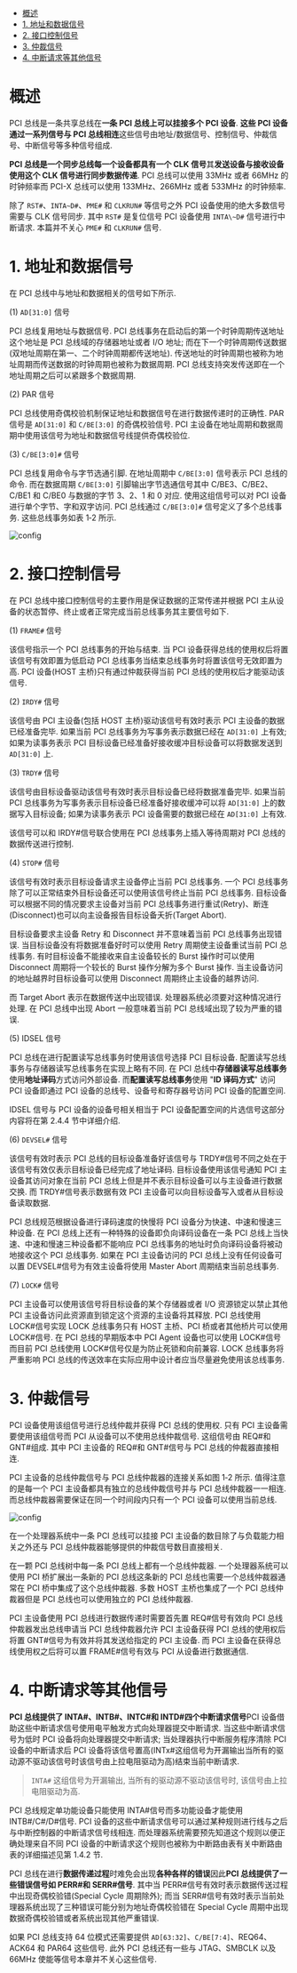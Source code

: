 
<!-- @import "[TOC]" {cmd="toc" depthFrom=1 depthTo=6 orderedList=false} -->

<!-- code_chunk_output -->

- [概述](#概述)
- [1. 地址和数据信号](#1-地址和数据信号)
- [2. 接口控制信号](#2-接口控制信号)
- [3. 仲裁信号](#3-仲裁信号)
- [4. 中断请求等其他信号](#4-中断请求等其他信号)

<!-- /code_chunk_output -->

# 概述

PCI 总线是一条共享总线在**一条 PCI 总线上可以挂接多个 PCI 设备**. **这些 PCI 设备通过一系列信号与 PCI 总线相连**这些信号由地址/数据信号、控制信号、仲裁信号、中断信号等多种信号组成.

**PCI 总线是一个同步总线每一个设备都具有一个 CLK 信号**其**发送设备与接收设备使用这个 CLK 信号进行同步数据传递**. PCI 总线可以使用 33MHz 或者 66MHz 的时钟频率而 PCI-X 总线可以使用 133MHz、266MHz 或者 533MHz 的时钟频率.

除了 `RST#`、`INTA~D#`、`PME#` 和 `CLKRUN#` 等信号之外 PCI 设备使用的绝大多数信号需要与 CLK 信号同步. 其中 `RST#` 是复位信号 PCI 设备使用 `INTA\~D#` 信号进行中断请求. 本篇并不关心 `PME#` 和 `CLKRUN#` 信号.

# 1. 地址和数据信号

在 PCI 总线中与地址和数据相关的信号如下所示.

(1) `AD[31:0]` 信号

PCI 总线复用地址与数据信号. PCI 总线事务在启动后的第一个时钟周期传送地址这个地址是 PCI 总线域的存储器地址或者 I/O 地址; 而在下一个时钟周期传送数据(双地址周期在第一、二个时钟周期都传送地址). 传送地址的时钟周期也被称为地址周期而传送数据的时钟周期也被称为数据周期. PCI 总线支持突发传送即在一个地址周期之后可以紧跟多个数据周期.

(2) PAR 信号

PCI 总线使用奇偶校验机制保证地址和数据信号在进行数据传递时的正确性. PAR 信号是 `AD[31:0]` 和 `C/BE[3:0]` 的奇偶校验信号. PCI 主设备在地址周期和数据周期中使用该信号为地址和数据信号线提供奇偶校验位.

(3) `C/BE[3:0]#` 信号

PCI 总线复用命令与字节选通引脚. 在地址周期中 `C/BE[3:0]` 信号表示 PCI 总线的命令. 而在数据周期 `C/BE[3:0]` 引脚输出字节选通信号其中 C/BE3、C/BE2、C/BE1 和 C/BE0 与数据的字节 3、2、1 和 0 对应. 使用这组信号可以对 PCI 设备进行单个字节、字和双字访问. PCI 总线通过 `C/BE[3:0]#` 信号定义了多个总线事务. 这些总线事务如表 1‑2 所示.

![config](images/3.png)

# 2. 接口控制信号

在 PCI 总线中接口控制信号的主要作用是保证数据的正常传递并根据 PCI 主从设备的状态暂停、终止或者正常完成当前总线事务其主要信号如下.

(1) `FRAME#` 信号

该信号指示一个 PCI 总线事务的开始与结束. 当 PCI 设备获得总线的使用权后将置该信号有效即置为低启动 PCI 总线事务当结束总线事务时将置该信号无效即置为高. PCI 设备(HOST 主桥)只有通过仲裁获得当前 PCI 总线的使用权后才能驱动该信号.

(2) `IRDY#` 信号

该信号由 PCI 主设备(包括 HOST 主桥)驱动该信号有效时表示 PCI 主设备的数据已经准备完毕. 如果当前 PCI 总线事务为写事务表示数据已经在 `AD[31:0]` 上有效; 如果为读事务表示 PCI 目标设备已经准备好接收缓冲目标设备可以将数据发送到 `AD[31:0]` 上.

(3) `TRDY#` 信号

该信号由目标设备驱动该信号有效时表示目标设备已经将数据准备完毕. 如果当前 PCI 总线事务为写事务表示目标设备已经准备好接收缓冲可以将 `AD[31:0]` 上的数据写入目标设备; 如果为读事务表示 PCI 设备需要的数据已经在 `AD[31:0]` 上有效.

该信号可以和 IRDY#信号联合使用在 PCI 总线事务上插入等待周期对 PCI 总线的数据传送进行控制.

(4) `STOP#` 信号

该信号有效时表示目标设备请求主设备停止当前 PCI 总线事务. 一个 PCI 总线事务除了可以正常结束外目标设备还可以使用该信号终止当前 PCI 总线事务. 目标设备可以根据不同的情况要求主设备对当前 PCI 总线事务进行重试(Retry)、断连(Disconnect)也可以向主设备报告目标设备夭折(Target Abort).

目标设备要求主设备 Retry 和 Disconnect 并不意味着当前 PCI 总线事务出现错误. 当目标设备没有将数据准备好时可以使用 Retry 周期使主设备重试当前 PCI 总线事务. 有时目标设备不能接收来自主设备较长的 Burst 操作时可以使用 Disconnect 周期将一个较长的 Burst 操作分解为多个 Burst 操作. 当主设备访问的地址越界时目标设备可以使用 Disconnect 周期终止主设备的越界访问.

而 Target Abort 表示在数据传送中出现错误. 处理器系统必须要对这种情况进行处理. 在 PCI 总线中出现 Abort 一般意味着当前 PCI 总线域出现了较为严重的错误.

(5) IDSEL 信号

PCI 总线在进行配置读写总线事务时使用该信号选择 PCI 目标设备. 配置读写总线事务与存储器读写总线事务在实现上略有不同. 在 PCI 总线中**存储器读写总线事务**使用**地址译码**方式访问外部设备. 而**配置读写总线事务**使用 "**ID 译码方式**" 访问 PCI 设备即通过 PCI 设备的总线号、设备号和寄存器号访问 PCI 设备的配置空间.

IDSEL 信号与 PCI 设备的设备号相关相当于 PCI 设备配置空间的片选信号这部分内容将在第 2.4.4 节中详细介绍.

(6) `DEVSEL#` 信号

该信号有效时表示 PCI 总线的目标设备准备好该信号与 TRDY#信号不同之处在于该信号有效仅表示目标设备已经完成了地址译码. 目标设备使用该信号通知 PCI 主设备其访问对象在当前 PCI 总线上但是并不表示目标设备可以与主设备进行数据交换. 而 TRDY#信号表示数据有效 PCI 主设备可以向目标设备写入或者从目标设备读取数据.

PCI 总线规范根据设备进行译码速度的快慢将 PCI 设备分为快速、中速和慢速三种设备. 在 PCI 总线上还有一种特殊的设备即负向译码设备在一条 PCI 总线上当快速、中速和慢速三种设备都不能响应 PCI 总线事务的地址时负向译码设备将被动地接收这个 PCI 总线事务. 如果在 PCI 主设备访问的 PCI 总线上没有任何设备可以置 DEVSEL#信号为有效主设备将使用 Master Abort 周期结束当前总线事务.

(7) `LOCK#` 信号

PCI 主设备可以使用该信号将目标设备的某个存储器或者 I/O 资源锁定以禁止其他 PCI 主设备访问此资源直到锁定这个资源的主设备将其释放. PCI 总线使用 LOCK#信号实现 LOCK 总线事务只有 HOST 主桥、PCI 桥或者其他桥片可以使用 LOCK#信号. 在 PCI 总线的早期版本中 PCI Agent 设备也可以使用 LOCK#信号而目前 PCI 总线使用 LOCK#信号仅是为防止死锁和向前兼容. LOCK 总线事务将严重影响 PCI 总线的传送效率在实际应用中设计者应当尽量避免使用该总线事务.

# 3. 仲裁信号

PCI 设备使用该组信号进行总线仲裁并获得 PCI 总线的使用权. 只有 PCI 主设备需要使用该组信号而 PCI 从设备可以不使用总线仲裁信号. 这组信号由 REQ#和 GNT#组成. 其中 PCI 主设备的 REQ#和 GNT#信号与 PCI 总线的仲裁器直接相连.

PCI 主设备的总线仲裁信号与 PCI 总线仲裁器的连接关系如图 1‑2 所示. 值得注意的是每一个 PCI 主设备都具有独立的总线仲裁信号并与 PCI 总线仲裁器一一相连. 而总线仲裁器需要保证在同一个时间段内只有一个 PCI 设备可以使用当前总线.

![config](images/4.png)

在一个处理器系统中一条 PCI 总线可以挂接 PCI 主设备的数目除了与负载能力相关之外还与 PCI 总线仲裁器能够提供的仲裁信号数目直接相关.

在一颗 PCI 总线树中每一条 PCI 总线上都有一个总线仲裁器. 一个处理器系统可以使用 PCI 桥扩展出一条新的 PCI 总线这条新的 PCI 总线也需要一个总线仲裁器通常在 PCI 桥中集成了这个总线仲裁器. 多数 HOST 主桥也集成了一个 PCI 总线仲裁器但是 PCI 总线也可以使用独立的 PCI 总线仲裁器.

PCI 主设备使用 PCI 总线进行数据传递时需要首先置 REQ#信号有效向 PCI 总线仲裁器发出总线申请当 PCI 总线仲裁器允许 PCI 主设备获得 PCI 总线的使用权后将置 GNT#信号为有效并将其发送给指定的 PCI 主设备. 而 PCI 主设备在获得总线使用权之后将可以置 FRAME#信号有效与 PCI 从设备进行数据通信.

# 4. 中断请求等其他信号

**PCI 总线提供了 INTA#、INTB#、INTC#和 INTD#四个中断请求信号**PCI 设备借助这些中断请求信号使用电平触发方式向处理器提交中断请求. 当这些中断请求信号为低时 PCI 设备将向处理器提交中断请求; 当处理器执行中断服务程序清除 PCI 设备的中断请求后 PCI 设备将该信号置高(INTx#这组信号为开漏输出当所有的驱动源不驱动该信号时该信号由上拉电阻驱动为高)结束当前中断请求.

> `INTA#` 这组信号为开漏输出, 当所有的驱动源不驱动该信号时, 该信号由上拉电阻驱动为高.

PCI 总线规定单功能设备只能使用 INTA#信号而多功能设备才能使用 INTB#/C#/D#信号. PCI 设备的这些中断请求信号可以通过某种规则进行线与之后与中断控制器的中断请求信号线相连. 而处理器系统需要预先知道这个规则以便正确处理来自不同 PCI 设备的中断请求这个规则也被称为中断路由表有关中断路由表的详细描述见第 1.4.2 节.

PCI 总线在进行**数据传递过程**时难免会出现**各种各样的错误**因此**PCI 总线提供了一些错误信号如 PERR#和 SERR#信号**. 其中当 PERR#信号有效时表示数据传送过程中出现奇偶校验错(Special Cycle 周期除外); 而当 SERR#信号有效时表示当前处理器系统出现了三种错误可能分别为地址奇偶校验错在 Special Cycle 周期中出现数据奇偶校验错或者系统出现其他严重错误.

如果 PCI 总线支持 64 位模式还需要提供 `AD[63:32]`、`C/BE[7:4]`、REQ64、ACK64 和 PAR64 这些信号. 此外 PCI 总线还有一些与 JTAG、SMBCLK 以及 66MHz 使能等信号本章并不关心这些信号.
